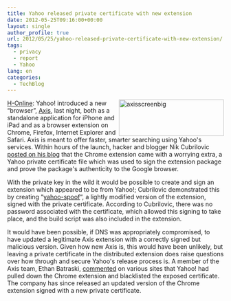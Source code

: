 ```yaml
---
title: Yahoo released private certificate with new extension
date: 2012-05-25T09:16:00+00:00
layout: single
author_profile: true
url: 2012/05/25/yahoo-released-private-certificate-with-new-extension/
tags:
  - privacy
  - report
  - Yahoo
lang: en
categories: 
  - TechBlog
---
```

[<img title="axisscreenbig" border="0" alt="axisscreenbig" align="right" src="http://lh6.ggpht.com/-zcbUM2UWWs0/T79G27HrnQI/AAAAAAAAGFs/mCFDu-lvj4c/axisscreenbig_thumb%25255B2%25255D.png?imgmax=800" width="244" height="85" />](http://lh3.ggpht.com/-NmgK1g58UzY/T79GzkK5VQI/AAAAAAAAGFk/JhAthPA4mqY/s1600-h/axisscreenbig%25255B4%25255D.png)<a href="http://www.h-online.com/" target="_blank">H-Online</a>: Yahoo! introduced a new “browser”, [Axis](http://axis.yahoo.com/), last night, both as a standalone application for iPhone and iPad and as a browser extension on Chrome, Firefox, Internet Explorer and Safari. Axis is meant to offer faster, smarter searching using Yahoo's services. Within hours of the launch, hacker and blogger Nik Cubrilovic [posted on his blog](http://nikcub.appspot.com/posts/yahoo-axis-chrome-extension-leaks-private-certificate-file) that the Chrome extension came with a worrying extra, a Yahoo private certificate file which was used to sign the extension package and prove the package's authenticity to the Google browser. 

With the private key in the wild it would be possible to create and sign an extension which appeared to be from Yahoo!; Cubrilovic demonstrated this by creating “[yahoo-spoof](https://github.com/nikcub/yahoo-spoof)“, a lightly modified version of the extension, signed with the private certificate. According to Cubrilovic, there was no password associated with the certificate, which allowed this signing to take place, and the build script was also included in the extension. 

It would have been possible, if DNS was appropriately compromised, to have updated a legitimate Axis extension with a correctly signed but malicious version. Given how new Axis is, this would have been unlikely, but leaving a private certificate in the distributed extension does raise questions over how through and secure Yahoo's release process is. A member of the Axis team, Ethan Batraski, [commented](http://thenextweb.com/insider/2012/05/24/whoops-someone-forgot-to-publish-the-yahoo-axis-terms-and-conditions/) on various sites that Yahoo! had pulled down the Chrome extension and blacklisted the exposed certificate. The company has since released an updated version of the Chrome extension signed with a new private certificate.